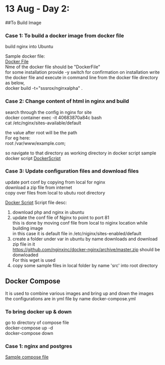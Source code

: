 # 13 Aug - Day 2:

##To Build Image

### Case 1: To build a docker image from docker file  
build nginx into Ubuntu  

Sample docker file:  
[Docker File](https://github.com/sssrox/Docker/blob/master/dockerImages/DockerFile-NginxInUbuntu)  
Nme of the docker file should be "DockerFile"  
for some installation provide -y switch for confirmation on installation
write the docker file and execute in command line from the docker file directory as below,  
docker build -t="sssrox/nginxalpha" .  


### Case 2: Change content of html in nginx and build
search through the config in nginx for site  
docker container exec -it 40683870a84c bash  
cat /etc/nginx/sites-available/default  

the value after root will be the path  
For eg here:  
root /var/www/example.com;

so navigate to that directory as working directory in docker script 
sample docker script [DockerScript](https://github.com/sssrox/Docker/blob/master/dockerImages/DockerFileAddHtmlnsideNginx)


### Case 3: Update configuration files and download files
update port conf by copying from local for nginx  
download a zip file from internet  
copy over files from local to ubutu root directory  

[Docker Script](https://github.com/sssrox/Docker/blob/master/dockerImages/Case3-DockerFileCopyConfFiles)
Script file desc:  
  1. download php and nginx in ubuntu  
  2. update the conf file of Nginx to point to port 81  
  this is done by moving conf file from local to niginx location while building image  
  in this case it is default file in /etc/niginx/sites-enabled/default  
  3. create a folder under var in ubuntu by name downloads and download zip file in it  
   https://github.com/nginxinc/docker-nginx/archive/master.zip should be donwloaded  
   For this wget is used  
  4. copy some sample files in local folder by name 'src' into root directory  

 
## Docker Compose
It is used to combine various images and bring up and down the images  
the configurations are in yml file by name docker-compose.yml  
### To bring docker up & down
go to directory of compose file  
docker-compose up -d  
docker-compose down  
### Case 1: nginx and postgres
[Sample compose file](https://github.com/sssrox/Docker/blob/master/compose/docker-compose%20nginx%20&%20pg)  
